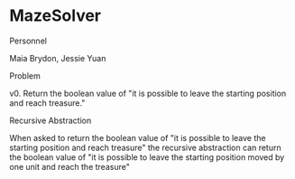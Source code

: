 # MazeSolver

Personnel

Maia Brydon, Jessie Yuan

Problem

v0. Return the boolean value of "it is possible to leave the starting position and reach treasure."

Recursive Abstraction

When asked to 
  return the boolean value of "it is possible to leave the starting position and reach treasure"
the recursive abstraction can 
  return the boolean value of "it is possible to leave the starting position moved by one unit and reach the treasure"
